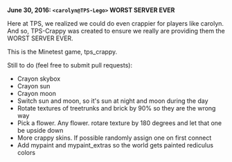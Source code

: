 **June 30, 2016: `<carolyn@TPS-Lego>` WORST SERVER EVER**

Here at TPS, we realized we could do even crappier for players like carolyn. And so, TPS-Crappy was created to ensure we really are providing them the WORST SERVER EVER.

This is the Minetest game, tps_crappy.

Still to do (feel free to submit pull requests):
- Crayon skybox
- Crayon sun
- Crayon moon
- Switch sun and moon, so it's sun at night and moon during the day
- Rotate textures of treetrunks and brick by 90% so they are the wrong way
- Pick a flower. Any flower. rotare texture by 180 degrees and let that one be upside down
- More crappy skins. If possible randomly assign one on first connect
- Add mypaint and mypaint_extras so the world gets painted rediculus colors
